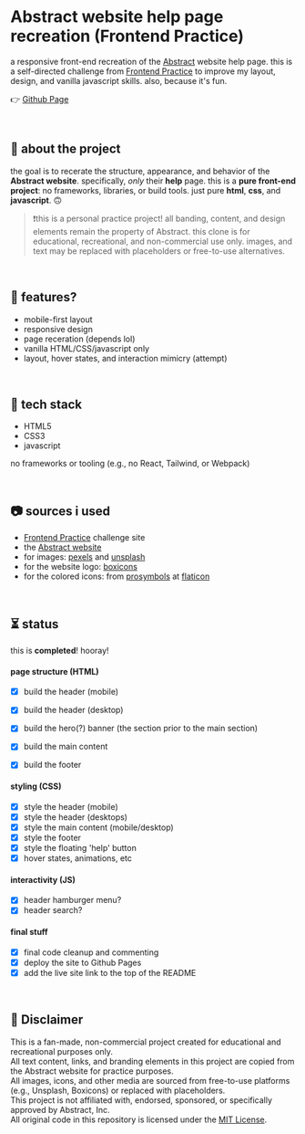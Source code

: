 # Abstract website help page recreation (Frontend Practice)

a responsive front-end recreation of the [Abstract](https://help.goabstract.com/hc/en-us) website help page. this is a self-directed challenge from [Frontend Practice](https://www.frontendpractice.com/projects/abstract) to improve my layout, design, and vanilla javascript skills. also, because it's fun.

👉 [Github Page](https://overuseofrem.github.io/abstract-help-page/)

<br>

## 📌 about the project

the goal is to recerate the structure, appearance, and behavior of the **Abstract website**. specifically, *only* their **help** page.
this is a **pure front-end project**: no frameworks, libraries, or build tools. just pure **html**, **css**, and **javascript**. 🙃

> ❗this is a personal practice project! all banding, content, and design elements remain the property of Abstract. this clone is for educational, recreational, and non-commercial use only.
> images, and text may be replaced with placeholders or free-to-use alternatives.

<br>

## 🍮 features?

- mobile-first layout
- responsive design
- page receration (depends lol)
- vanilla HTML/CSS/javascript only
- layout, hover states, and interaction mimicry (attempt)

<br>

## 🔧 tech stack

- HTML5
- CSS3
- javascript

no frameworks or tooling (e.g., no React, Tailwind, or Webpack)

<br>

## 📷 sources i used

- [Frontend Practice](https://www.frontendpractice.com/projects/abstract) challenge site
- the [Abstract website](https://help.goabstract.com/hc/en-us)
- for images: [pexels](https://www.pexels.com/) and [unsplash](https://unsplash.com/)
- for the website logo: [boxicons](https://boxicons.com/)
- for the colored icons: from [prosymbols](https://www.flaticon.com/authors/prosymbols) at [flaticon](https://www.flaticon.com/)

<br>

## ⏳ status

this is **completed**! hooray!

#### page structure (HTML)
- [X] build the header (mobile)
- [X] build the header (desktop)
- [X] build the hero(?) banner (the section prior to the main section)
- [X] build the main content
- [X] build the footer


#### styling (CSS)
- [X] style the header (mobile)
- [X] style the header (desktops)
- [X] style the main content (mobile/desktop)
- [X] style the footer
- [X] style the floating 'help' button
- [X] hover states, animations, etc

#### interactivity (JS)
- [X] header hamburger menu?
- [X] header search?

#### final stuff
- [X] final code cleanup and commenting
- [X] deploy the site to Github Pages
- [X] add the live site link to the top of the README

<br>

## 📝 Disclaimer

This is a fan-made, non-commercial project created for educational and recreational purposes only.  
All text content, links, and branding elements in this project are copied from the Abstract website for practice purposes.  
All images, icons, and other media are sourced from free-to-use platforms (e.g., Unsplash, Boxicons) or replaced with placeholders.  
This project is not affiliated with, endorsed, sponsored, or specifically approved by Abstract, Inc.  
All original code in this repository is licensed under the [MIT License](LICENSE).
